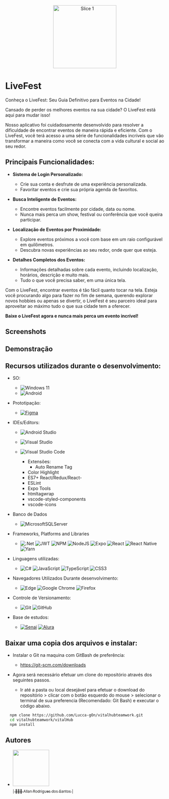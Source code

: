 <div align="center">
  <img src="https://github.com/AllanR1991/LiveFestApp/assets/22855740/22424d61-f6e1-4902-aeb4-d4d52beb91fa" alt="Slice 1" height="200"/>
</div>




# LiveFest

Conheça o LiveFest: Seu Guia Definitivo para Eventos na Cidade!

Cansado de perder os melhores eventos na sua cidade? O LiveFest está aqui para mudar isso!


Nosso aplicativo foi cuidadosamente desenvolvido para resolver a dificuldade de encontrar eventos de maneira rápida e eficiente. Com o LiveFest, você terá acesso a uma série de funcionalidades incríveis que vão transformar a maneira como você se conecta com a vida cultural e social ao seu redor.

## Principais Funcionalidades:

- **Sistema de Login Personalizado:**
  - Crie sua conta e desfrute de uma experiência personalizada.
  - Favoritar eventos e crie sua própria agenda de favoritos.

- **Busca Inteligente de Eventos:**
  - Encontre eventos facilmente por cidade, data ou nome.
  - Nunca mais perca um show, festival ou conferência que você queira participar.

- **Localização de Eventos por Proximidade:**
  - Explore eventos próximos a você com base em um raio configurável em quilômetros.
  - Descubra novas experiências ao seu redor, onde quer que esteja.

- **Detalhes Completos dos Eventos:**
  - Informações detalhadas sobre cada evento, incluindo localização, horários, descrição e muito mais.
  - Tudo o que você precisa saber, em uma única tela.

Com o LiveFest, encontrar eventos é tão fácil quanto tocar na tela. Esteja você procurando algo para fazer no fim de semana, querendo explorar novos hobbies ou apenas se divertir, o LiveFest é seu parceiro ideal para aproveitar ao máximo tudo o que sua cidade tem a oferecer.

**Baixe o LiveFest agora e nunca mais perca um evento incrível!**


## Screenshots



## Demonstração



## Recursos utilizados durante o desenvolvimento:

-	SO:
	-	![Windows 11](https://img.shields.io/badge/Windows%2011-%230079d5.svg?style=for-the-badge&logo=Windows%2011&logoColor=white)
	-	![Android](https://img.shields.io/badge/Android-3DDC84?style=for-the-badge&logo=android&logoColor=white)

-	Prototipação:
	-	[![Figma](https://img.shields.io/badge/figma-%23F24E1E.svg?style=for-the-badge&logo=figma&logoColor=white)](https://www.figma.com/design/e3ZVLtySXRLHz0EUPnWm3x/VitalHub-(Alunos)-(Copy)?node-id=0-1&t=2vPrgYVQIYrT0EBz-0)

-  IDEs/Editors:
   -  ![Android Studio](https://img.shields.io/badge/android%20studio-346ac1?style=for-the-badge&logo=android%20studio&logoColor=white)
   -  ![Visual Studio](https://img.shields.io/badge/Visual%20Studio-5C2D91.svg?style=for-the-badge&logo=visual-studio&logoColor=white)
   -  ![Visual Studio Code](https://img.shields.io/badge/Visual%20Studio%20Code-0078d7.svg?style=for-the-badge&logo=visual-studio-code&logoColor=white)
  
     	-	Extensões:
    		-	Auto Rename Tag
        - Color Highlight
        - ES7+ React/Redux/React-
        - ESLint
        - Expo Tools
        - htmltagwrap
        - vscode-styled-components
        - vscode-icons

- Banco de Dados
  -  ![MicrosoftSQLServer](https://img.shields.io/badge/Microsoft%20SQL%20Server-CC2927?style=for-the-badge&logo=microsoft%20sql%20server&logoColor=white)

-  Frameworks, Platforms and Libraries
   -  ![.Net](https://img.shields.io/badge/.NET-5C2D91?style=for-the-badge&logo=.net&logoColor=white) ![JWT](https://img.shields.io/badge/JWT-black?style=for-the-badge&logo=JSON%20web%20tokens) ![NPM](https://img.shields.io/badge/NPM-%23CB3837.svg?style=for-the-badge&logo=npm&logoColor=white) ![NodeJS](https://img.shields.io/badge/node.js-6DA55F?style=for-the-badge&logo=node.js&logoColor=white) ![Expo](https://img.shields.io/badge/expo-1C1E24?style=for-the-badge&logo=expo&logoColor=#D04A37) ![React](https://img.shields.io/badge/react-%2320232a.svg?style=for-the-badge&logo=react&logoColor=%2361DAFB) ![React Native](https://img.shields.io/badge/react_native-%2320232a.svg?style=for-the-badge&logo=react&logoColor=%2361DAFB) ![Yarn](https://img.shields.io/badge/yarn-%232C8EBB.svg?style=for-the-badge&logo=yarn&logoColor=white)
-	Linguagens utilizadas:
	-	![C#](https://img.shields.io/badge/c%23-%23239120.svg?style=for-the-badge&logo=csharp&logoColor=white) 	![JavaScript](https://img.shields.io/badge/javascript-%23323330.svg?style=for-the-badge&logo=javascript&logoColor=%23F7DF1E) ![TypeScript](https://img.shields.io/badge/typescript-%23007ACC.svg?style=for-the-badge&logo=typescript&logoColor=white) ![CSS3](https://img.shields.io/badge/css3-%231572B6.svg?style=for-the-badge&logo=css3&logoColor=white)

-	Navegadores Utilizados Durante desenvolvimento:
	-	![Edge](https://img.shields.io/badge/Edge-0078D7?style=for-the-badge&logo=Microsoft-edge&logoColor=white)	![Google Chrome](https://img.shields.io/badge/Google%20Chrome-4285F4?style=for-the-badge&logo=GoogleChrome&logoColor=white)	![Firefox](https://img.shields.io/badge/Firefox-FF7139?style=for-the-badge&logo=Firefox-Browser&logoColor=white) 

-	Controle de Versionamento:
	-	![Git](https://img.shields.io/badge/git-%23F05033.svg?style=for-the-badge&logo=git&logoColor=white)	![GitHub](https://img.shields.io/badge/github-%23121011.svg?style=for-the-badge&logo=github&logoColor=white)

-	Base de estudos:
	-	[![Senai]( https://img.shields.io/badge/Senai-Infromatica-red)](https://informatica.sp.senai.br/)	[![Alura]( https://img.shields.io/badge/-Alura-blue)](https://www.alura.com.br/)

## Baixar uma copia dos arquivos e instalar:

-	Instalar o Git na maquina com GitBash de preferência:
	-	https://git-scm.com/downloads

-	Agora será necessário efetuar um clone do repositório através dos seguintes passos.
	-	Ir até a pasta ou local desejável para efetuar o download do repositório > clicar com o botão esquerdo do mouse > selecionar o terminal de sua preferencia (Recomendado: Git Bash) e executar o código abaixo.
```bash
  npm clone https://github.com/Lucca-gOn/vitalhubteamwork.git
  cd vitalhubteamwork/vitalHub
  npm install
```

    
## Autores

- [<img src="https://github.com/Lucca-gOn/vitalhubteamwork/assets/22855740/fe3ac17c-18c6-4b2e-9490-176b9099db5b" width=115><br><sub>| 🙋🏼‍♂️ Allan Rodrigues dos Santos |</sub>](https://github.com/AllanR1991) 
<!--
- [<img src="https://github.com/Lucca-gOn/vitalhubteamwork/assets/22855740/f008e055-2819-4c87-a78d-130002ba2c6c" width=115><br><sub>| 🙋🏼‍♂️ 	Eduardo Alves |</sub>](https://github.com/edualvesgt)

- https://github.com/edualvesgt

- [<img src="https://github.com/Lucca-gOn/vitalhubteamwork/assets/22855740/f008e055-2819-4c87-a78d-130002ba2c6c" width=115><br><sub>| 🙋🏼‍♂️ Lucas Gonçaolves Oliveira |</sub>](https://github.com/Lucca-gOn)
 
- [<img src="https://github.com/Lucca-gOn/vitalhubteamwork/assets/22855740/f008e055-2819-4c87-a78d-130002ba2c6c" width=115><br><sub>| 🙋🏼‍♂️ Lucas Gonçaolves Oliveira |</sub>](https://github.com/Lucca-gOn)

- [<img src="https://github.com/Lucca-gOn/vitalhubteamwork/assets/22855740/f008e055-2819-4c87-a78d-130002ba2c6c" width=115><br><sub>| 🙋🏼‍♂️ Lucas Gonçaolves Oliveira |</sub>](https://github.com/Lucca-gOn)
-->
























